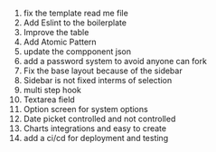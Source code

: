 1. fix the template read me file
2. Add Eslint to the boilerplate
3. Improve the table
4. Add Atomic Pattern
5. update the compponent json
6. add a password system to avoid anyone can fork
7. Fix the base layout because of the sidebar
8. Sidebar is not fixed interms of selection
9. multi step hook
10. Textarea field
11. Option screen for system options
12. Date picket controlled and not controlled
13. Charts integrations and easy to create
14. add a ci/cd for deployment and testing
